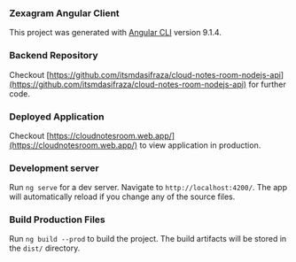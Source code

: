 ### Zexagram Angular Client
This project was generated with [Angular CLI](https://github.com/angular/angular-cli) version 9.1.4.

### Backend Repository
Checkout [https://github.com/itsmdasifraza/cloud-notes-room-nodejs-api](https://github.com/itsmdasifraza/cloud-notes-room-nodejs-api) for further code.

### Deployed Application 
Checkout [https://cloudnotesroom.web.app/](https://cloudnotesroom.web.app/) to view application in production. 

### Development server
Run `ng serve` for a dev server. Navigate to `http://localhost:4200/`. The app will automatically reload if you change any of the source files.

### Build Production Files
Run `ng build --prod` to build the project. The build artifacts will be stored in the `dist/` directory.
